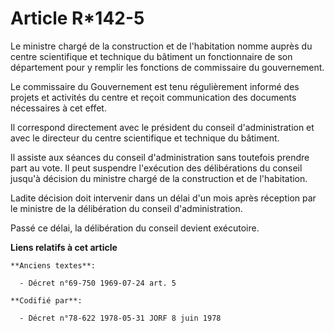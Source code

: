 # Article R*142-5

Le ministre chargé de la construction et de l'habitation nomme auprès du centre scientifique et technique du bâtiment un
fonctionnaire de son département pour y remplir les fonctions de commissaire du gouvernement.

Le commissaire du Gouvernement est tenu régulièrement informé des projets et activités du centre et reçoit communication des
documents nécessaires à cet effet.

Il correspond directement avec le président du conseil d'administration et avec le directeur du centre scientifique et
technique du bâtiment.

Il assiste aux séances du conseil d'administration sans toutefois prendre part au vote. Il peut suspendre l'exécution des
délibérations du conseil jusqu'à décision du ministre chargé de la construction et de l'habitation.

Ladite décision doit intervenir dans un délai d'un mois après réception par le ministre de la délibération du conseil
d'administration.

Passé ce délai, la délibération du conseil devient exécutoire.

**Liens relatifs à cet article**

	**Anciens textes**:

	  - Décret n°69-750 1969-07-24 art. 5

	**Codifié par**:

	  - Décret n°78-622 1978-05-31 JORF 8 juin 1978
